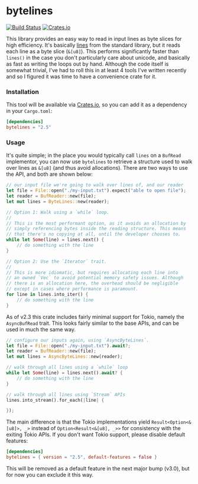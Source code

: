# bytelines
[![Build Status](https://img.shields.io/github/actions/workflow/status/whitfin/bytelines/ci.yml)](https://github.com/whitfin/bytelines/actions)
[![Crates.io](https://img.shields.io/crates/v/bytelines.svg)](https://crates.io/crates/bytelines)

This library provides an easy way to read in input lines as byte slices for high efficiency. It's basically [lines](https://doc.rust-lang.org/std/io/trait.BufRead.html#method.lines) from the standard library, but it reads each line as a byte slice (`&[u8]`). This performs significantly faster than `lines()` in the case you don't particularly care about unicode, and basically as fast as writing the loops out by hand. Although the code itself is somewhat trivial, I've had to roll this in at least 4 tools I've written recently and so I figured it was time to have a convenience crate for it.

### Installation

This tool will be available via [Crates.io](https://crates.io/crates/bytelines), so you can add it as a dependency in your `Cargo.toml`:

```toml
[dependencies]
bytelines = "2.5"
```

### Usage

It's quite simple; in the place you would typically call `lines` on a `BufRead` implementor, you can now use `bytelines` to retrieve a structure used to walk over lines as `&[u8]` (and thus avoid allocations). There are two ways to use the API, and both are shown below:

```rust
// our input file we're going to walk over lines of, and our reader
let file = File::open("./my-input.txt").expect("able to open file");
let reader = BufReader::new(file);
let mut lines = ByteLines::new(reader);

// Option 1: Walk using a `while` loop.
//
// This is the most performant option, as it avoids an allocation by
// simply referencing bytes inside the reading structure. This means
// that there's no copying at all, until the developer chooses to.
while let Some(line) = lines.next() {
    // do something with the line
}

// Option 2: Use the `Iterator` trait.
//
// This is more idiomatic, but requires allocating each line into
// an owned `Vec` to avoid potential memory safety issues. Although
// there is an allocation here, the overhead should be negligible
// except in cases where performance is paramount.
for line in lines.into_iter() {
    // do something with the line
}
```

As of v2.3 this crate includes fairly minimal support for Tokio, namely the `AsyncBufRead` trait. This looks fairly similar to the base APIs, and can be used in much the same way.


```rust
// configure our inputs again, using `AsyncByteLines`.
let file = File::open("./my-input.txt").await?;
let reader = BufReader::new(file);
let mut lines = AsyncByteLines::new(reader);

// walk through all lines using a `while` loop
while let Some(line) = lines.next().await? {
    // do something with the line
}

// walk through all lines using `Stream` APIs
lines.into_stream().for_each(|line| {

});
```

The main difference is that the Tokio implementations yield `Result<Option<&[u8]>, _>` instead of `Option<Result<&[u8], _>>` for consistency with the exiting Tokio APIs. If you don't want Tokio support, please disable default features:

```toml
[dependencies]
bytelines = { version = "2.5", default-features = false }
```

This will be removed as a default feature in the next major bump (v3.0), but for now you can exclude it this way.

